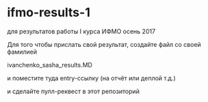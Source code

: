 # ifmo-results-1
для результатов работы I курса ИФМО осень 2017


Для того чтобы прислать свой результат, создайте файл со своей фамилией

ivanchenko_sasha_results.MD

и поместите туда entry-ссылку (на отчёт или деплой т.д.)

и сделайте пулл-реквест в этот репозиторий

